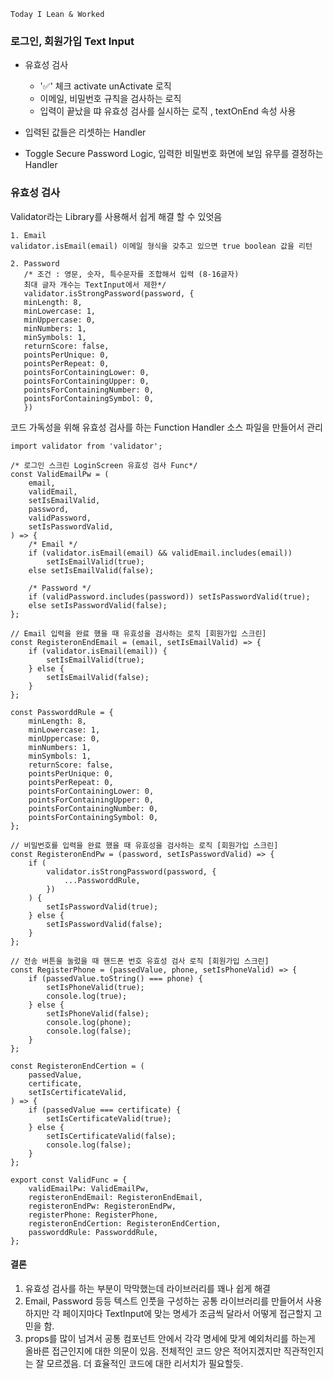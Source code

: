 ```
Today I Lean & Worked
```     

### 로그인, 회원가입 Text Input 
- 유효성 검사
   - '✅'  체크 activate unActivate 로직
   - 이메일, 비밀번호 규칙을 검사하는 로직
   - 입력이 끝났을 땨 유효성 검사를 실시하는 로직 , textOnEnd 속성 사용
   
- 입력된 값들은 리셋하는 Handler 
- Toggle Secure Password Logic, 입력한 비밀번호 화면에 보임 유무를 결정하는 Handler 



### 유효성 검사
Validator라는 Library를 사용해서 쉽게 해결 할 수 있엇음
```     
1. Email
validator.isEmail(email) 이메일 형식을 갖추고 있으면 true boolean 값을 리턴

2. Password
   /* 조건 : 영문, 숫자, 특수문자를 조합해서 입력 (8-16글자)
   최대 글자 개수는 TextInput에서 제한*/
   validator.isStrongPassword(password, {
   minLength: 8,
   minLowercase: 1,
   minUppercase: 0,
   minNumbers: 1,
   minSymbols: 1,
   returnScore: false,
   pointsPerUnique: 0,
   pointsPerRepeat: 0,
   pointsForContainingLower: 0,
   pointsForContainingUpper: 0,
   pointsForContainingNumber: 0,
   pointsForContainingSymbol: 0,
   })
```     

코드 가독성을 위해 유효성 검사를 하는 Function Handler 소스 파일을 만들어서 관리
```
import validator from 'validator';

/* 로그인 스크린 LoginScreen 유효성 검사 Func*/
const ValidEmailPw = (
    email,
    validEmail,
    setIsEmailValid,
    password,
    validPassword,
    setIsPasswordValid,
) => {
    /* Email */
    if (validator.isEmail(email) && validEmail.includes(email))
        setIsEmailValid(true);
    else setIsEmailValid(false);

    /* Password */
    if (validPassword.includes(password)) setIsPasswordValid(true);
    else setIsPasswordValid(false);
};

// Email 입력을 완료 했을 때 유효성을 검사하는 로직 [회원가입 스크린]
const RegisteronEndEmail = (email, setIsEmailValid) => {
    if (validator.isEmail(email)) {
        setIsEmailValid(true);
    } else {
        setIsEmailValid(false);
    }
};

const PassworddRule = {
    minLength: 8,
    minLowercase: 1,
    minUppercase: 0,
    minNumbers: 1,
    minSymbols: 1,
    returnScore: false,
    pointsPerUnique: 0,
    pointsPerRepeat: 0,
    pointsForContainingLower: 0,
    pointsForContainingUpper: 0,
    pointsForContainingNumber: 0,
    pointsForContainingSymbol: 0,
};

// 비밀번호를 입력을 완료 했을 때 유효성을 검사하는 로직 [회원가입 스크린]
const RegisteronEndPw = (password, setIsPasswordValid) => {
    if (
        validator.isStrongPassword(password, {
            ...PassworddRule,
        })
    ) {
        setIsPasswordValid(true);
    } else {
        setIsPasswordValid(false);
    }
};

// 전송 버튼을 눌렀을 때 핸드폰 번호 유효성 검사 로직 [회원가입 스크린]
const RegisterPhone = (passedValue, phone, setIsPhoneValid) => {
    if (passedValue.toString() === phone) {
        setIsPhoneValid(true);
        console.log(true);
    } else {
        setIsPhoneValid(false);
        console.log(phone);
        console.log(false);
    }
};

const RegisteronEndCertion = (
    passedValue,
    certificate,
    setIsCertificateValid,
) => {
    if (passedValue === certificate) {
        setIsCertificateValid(true);
    } else {
        setIsCertificateValid(false);
        console.log(false);
    }
};

export const ValidFunc = {
    validEmailPw: ValidEmailPw,
    registeronEndEmail: RegisteronEndEmail,
    registeronEndPw: RegisteronEndPw,
    registerPhone: RegisterPhone,
    registeronEndCertion: RegisteronEndCertion,
    passworddRule: PassworddRule,
};

```


#### 결론
1. 유효성 검사를 하는 부분이 막막했는데 라이브러리를 꽤나 쉽게 해결
2. Email, Password 등등 텍스트 인풋을 구성하는 공통 라이브러리를 만들어서 사용하지만 각 페이지마다 TextInput에 맞는 명세가 조금씩 달라서 어떻게 접근할지 고민을 함.
3. props를 많이 넘겨서 공통 컴포넌트 안에서 각각 명세에 맞게 예외처리를 하는게 올바른 접근인지에 대한 의문이 있음. 전체적인 코드 양은 적어지겠지만 직관적인지는 잘 모르겠음. 더 효율적인 코드에 대한 리서치가 필요할듯.